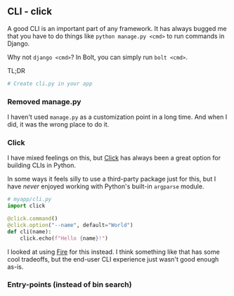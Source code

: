 
## CLI - click

A good CLI is an important part of any framework.
It has always bugged me that you have to do things like `python manage.py <cmd>` to run commands in Django.

Why not `django <cmd>`? In Bolt, you can simply run `bolt <cmd>`.

TL;DR

```python
# Create cli.py in your app
```

### Removed manage.py

I haven't used `manage.py` as a customization point in a long time.
And when I did,
it was the wrong place to do it.

### Click

I have mixed feelings on this,
but [Click](https://click.palletsprojects.com/en/8.1.x/) has always been a great option for building CLIs in Python.

In some ways it feels silly to use a third-party package just for this,
but I have *never* enjoyed working with Python's built-in `argparse` module.

```python
# myapp/cli.py
import click

@click.command()
@click.option("--name", default="World")
def cli(name):
    click.echo(f"Hello {name}!")
```

I looked at using [Fire](https://github.com/google/python-fire) for this instead.
I think something like that has some cool tradeoffs,
but the end-user CLI experience just wasn't good enough as-is.

### Entry-points (instead of bin search)
